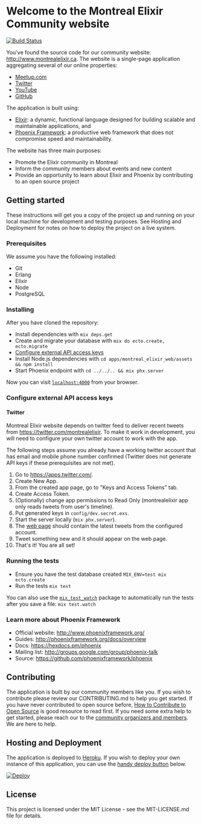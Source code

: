 # Welcome to the Montreal Elixir Community website

[![Build Status](https://travis-ci.org/montrealelixir/website.svg?branch=master)](https://travis-ci.org/montrealelixir/website)

You've found the source code for our community website: http://www.montrealelixir.ca. The website
is a single-page application aggregating several of our online properties:

  * [Meetup.com](https://www.meetup.com/montrealelixir)
  * [Twitter](https://twitter.com/montrealelixir)
  * [YouTube](https://www.youtube.com/channel/UCftyx5k7K_0a3wIGRtE2YQw)
  * [GitHub](https://github.com/montrealelixir)

The application is built using:

  * [Elixir](https://elixir-lang.org/): a dynamic, functional language designed for building scalable
    and maintainable applications, and
  * [Phoenix Framework](http://www.phoenixframework.org/): a productive web framework that does not
    compromise speed and maintainability.

The website has three main purposes:

  * Promote the Elixir community in Montreal
  * Inform the community members about events and new content
  * Provide an opportunity to learn about Elixir and Phoenix by contributing to an
    open source project    

## Getting started

These instructions will get you a copy of the project up and running on your local machine for
development and testing purposes. See Hosting and Deployment for notes on how to deploy the project
on a live system.

### Prerequisites

We assume you have the following installed:

  * Git
  * Erlang
  * Elixir
  * Node
  * PostgreSQL

### Installing

After you have cloned the repository:

* Install dependencies with `mix deps.get`
* Create and migrate your database with `mix do ecto.create, ecto.migrate`
* [Configure external API access keys](#configure-external-api-access-keys)
* Install Node.js dependencies with `cd apps/montreal_elixir_web/assets && npm install`
* Start Phoenix endpoint with `cd ../../.. && mix phx.server`

Now you can visit [`localhost:4000`](http://localhost:4000) from your browser.

### Configure external API access keys

#### Twitter

Montreal Elixir website depends on twitter feed to deliver recent tweets from https://twitter.com/montrealelixir. To
make it work in development, you will need to configure your own twitter account to work with the app.

The following steps assume you already have a working twitter account that has email and mobile phone number confirmed
(Twitter does not generate API keys if these prerequisites are not met).

1. Go to https://apps.twitter.com/.
2. Create New App.
3. From the created app page, go to "Keys and Access Tokens" tab.
4. Create Access Token.
5. (Optionally) change app permissions to Read Only (montrealelixir app only reads tweets from user's timeline).
6. Put generated keys in ```config/dev.secret.exs```.
7. Start the server locally (```mix phx.server```).
8. The [web page](http://localhost:4000/) should contain the latest tweets from the configured account.
9. Tweet something new and it should appear on the web page.
10. That's it! You are all set!

### Running the tests

* Ensure you have the test database created `MIX_ENV=test mix ecto.create`
* Run the tests `mix test`

You can also use the [`mix_test_watch`](https://github.com/lpil/mix-test.watch) package to
automatically run the tests after you save a file: `mix test.watch`

### Learn more about Phoenix Framework

  * Official website: http://www.phoenixframework.org/
  * Guides: http://phoenixframework.org/docs/overview
  * Docs: https://hexdocs.pm/phoenix
  * Mailing list: http://groups.google.com/group/phoenix-talk
  * Source: https://github.com/phoenixframework/phoenix

## Contributing

The application is built by our community members like you. If you wish to contribute please review
our CONTRIBUTING.md to help you get started. If you have never contributed to open source before,
[How to Contribute to Open Source](https://opensource.guide/how-to-contribute/) is good resource to
read first. If you need some extra help to get started, please reach our to the [community
organizers and members](https://www.meetup.com/montrealelixir/members/?sort=join_date&desc=0). We
are here to help.

## Hosting and Deployment

The application is deployed to [Heroku](https://www.heroku.com/). If you wish to deploy your own
instance of this application, you can use the [handy deploy button](https://devcenter.heroku.com/articles/heroku-button) below.

[![Deploy](https://www.herokucdn.com/deploy/button.svg)](https://heroku.com/deploy)

## License

This project is licensed under the MIT License - see the MIT-LICENSE.md file for details.
